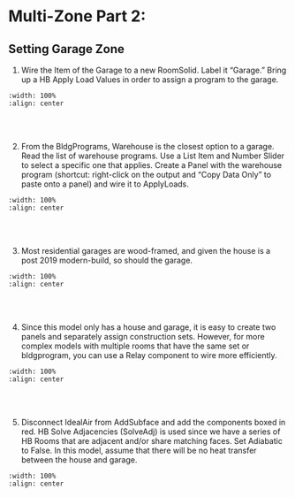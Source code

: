 # Multi-Zone Part 2:
## Setting Garage Zone
1. Wire the Item of the Garage to a new RoomSolid. Label it “Garage.” Bring up a HB Apply Load Values in order to assign a program to the garage.
```{image} ../_static/multizone/multizone3_1.1.png
:width: 100%
:align: center
```
<br/><br/>

2. From the BldgPrograms, Warehouse is the closest option to a garage. Read the list of warehouse programs. Use a List Item and Number Slider to select a specific one that applies. Create a Panel with the warehouse program (shortcut: right-click on the output and “Copy Data Only” to paste onto a panel) and wire it to ApplyLoads. 
```{image} ../_static/multizone/multizone3_2.5.png
:width: 100%
:align: center
```
<br/><br/>

3. Most residential garages are wood-framed, and given the house is a post 2019 modern-build, so should the garage. 
```{image} ../_static/multizone/multizone3_3.1.png
:width: 100%
:align: center
```
<br/><br/>

4. Since this model only has a house and garage, it is easy to create two panels and separately assign construction sets. However, for more complex models with multiple rooms that have the same set or bldgprogram, you can use a Relay component to wire more efficiently.  
```{image} ../_static/multizone/multizone3_4.1.png
:width: 100%
:align: center
```
<br/><br/>

5. Disconnect IdealAir from AddSubface and add the components boxed in red. HB Solve Adjacencies (SolveAdj) is used since we have a series of HB Rooms that are adjacent and/or share matching faces. Set Adiabatic to False. In this model, assume that there will be no heat transfer between the house and garage.
```{image} ../_static/multizone/multizone3_5.1.png
:width: 100%
:align: center
```
<br/><br/>
